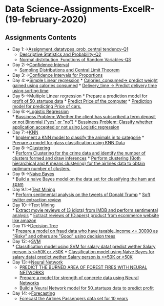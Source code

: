 # Data Science-Assignments-ExcelR-(19-february-2020)
## Assignments Contents
- Day 1:->[Assignment_datatypes_prob_central tendency-Q1](https://github.com/rajalahan/excelr/blob/master/Assignment_datatypes_prob_central%20tendency-Q1.docx)
     * [Descriptive Statistics and Probability-Q2](https://github.com/rajalahan/excelr/blob/master/Descriptive%20Statistics%20and%20Probability-Q2.docx)
     * [Normal distribution, Functions of Random Variables-Q3](https://github.com/rajalahan/excelr/blob/master/Normal%20distribution%2C%20Functions%20of%20Random%20Variables-Q3.docx)
- Day 2:->[Confidence Interval](https://github.com/rajalahan/excelr/blob/master/set3(Key).docx)
     * [Sampling Distributions and Central Limit Theorem](https://github.com/rajalahan/excelr/blob/master/Set4(Key).docx)
- Day 3:->[Confidence Intervals for Proportions](https://github.com/rajalahan/excelr/blob/master/Set%2B5.docx)
- Day 4:->[Simple Linear regression](https://github.com/rajalahan/excelr/tree/master/simple%20linear)
      * [Calories_consumed-> predict weight gained using calories consumed](https://github.com/rajalahan/excelr/blob/master/simple%20linear/simple%20linear.ipynb)
      * [Delivery_time -> Predict delivery time using sorting time](https://github.com/rajalahan/excelr/blob/master/simple%20linear/simple%20linear.ipynb)
- Day 5:->[Multiple Linear regression](https://github.com/rajalahan/excelr/tree/master/multi%20linear)
      * [Prepare a prediction model for profit of 50_startups data](https://github.com/rajalahan/excelr/blob/master/multi%20linear/multilinear.ipynb)
      * [Predict Price of the computer](https://github.com/rajalahan/excelr/blob/master/multi%20linear/multilinear.ipynb)
      * [Prediction model for predicting Price of cars.](https://github.com/rajalahan/excelr/blob/master/multi%20linear/multilinear_toyota.ipynb)
- Day 6:->[Logistic Regression](https://github.com/rajalahan/excelr/tree/master/logistic)      
      * [Bussiness Problem: Whether the client has subscribed a term deposit or not Binomial ("yes" or "no")](https://github.com/rajalahan/excelr/blob/master/logistic/Logistic%20regression.ipynb)
      * [Bussiness Problem: Classify whether application accepted or not using Logistic regression](https://github.com/rajalahan/excelr/blob/master/logistic/Logistic%20regression.ipynb)
- Day 7:->[KNN](https://github.com/rajalahan/excelr/tree/master/knn)      
      * [Implement a KNN model to classify the animals in to categorie](https://github.com/rajalahan/excelr/blob/master/knn/knn.ipynb) 
      * [Prepare a model for glass classification using KNN Data](https://github.com/rajalahan/excelr/blob/master/knn/knn.ipynb)
- Day 8:->[Clustering](https://github.com/rajalahan/excelr/tree/master/clustering)  
      * [Perform Clustering for the crime data and identify the number of clusters formed and draw inferences](https://github.com/rajalahan/excelr/blob/master/clustering/crimeanalysis.ipynb)
      * [Perform clustering (Both hierarchical and K means clustering) for the airlines data to obtain optimum number of clusters.](https://github.com/rajalahan/excelr/blob/master/clustering/crimeanalysis.ipynb)
- Day 9:->[Naive Bayes](https://github.com/rajalahan/excelr/tree/master/naive)      
      * [Build a naive Bayes model on the data set for classifying the ham and spam](https://github.com/rajalahan/excelr/blob/master/naive/spam-ham.ipynb)
- Day 9.1:->[Text Mining](https://github.com/rajalahan/excelr/tree/master/textmining)      
      * [Perform sentimental analysis on the tweets of Donald Trump](https://github.com/rajalahan/excelr/blob/master/textmining/donald_trump.ipynb)
      * [Soft twitter extraction review](https://github.com/rajalahan/excelr/blob/master/textmining/soft_twitter_extraction_review.ipynb)
- Day 10:->[Text Mining](https://github.com/rajalahan/excelr/tree/master/textmining)      
      * [Extract movie reviews of (3 idiots) from IMDB and perform sentimental analysis](https://github.com/rajalahan/excelr/blob/master/textmining/idiot.ipynb)
      * [Extract reviews of (Diapers) product from ecommerce website like amazon](https://github.com/rajalahan/excelr/blob/master/textmining/amazon.ipynb)
- Day 11:->[Decision Tree](https://github.com/rajalahan/excelr/tree/master/decisiontree)     
      * [Prepare a model on fraud data who have taxable_income <= 30000 as "Risky" and others are "Good" using decision trees](https://github.com/rajalahan/excelr/blob/master/decisiontree/risky-or-good.ipynb)
- Day 12:->[SVM](https://github.com/rajalahan/excelr/tree/master/svm)    
      * [Classification model using SVM for salary data( predict wether Salary person is <=50K or >50K](https://github.com/rajalahan/excelr/blob/master/svm/svm%20salary%20data.ipynb)
      * [Classification model using Naive Bayes for salary data( predict wether Salary person is <=50K or >50K](https://github.com/rajalahan/excelr/blob/master/naive/Naive%20Bayes%20salary%20data.ipynb)
 - Day 13:->[Neural Network](https://github.com/rajalahan/excelr/tree/master/neural)
      * [PREDICT THE BURNED AREA OF FOREST FIRES WITH NEURAL NETWORKS](https://github.com/rajalahan/excelr/blob/master/neural/fireforest-nn.ipynb)
      * [Prepare a model for strength of concrete data using Neural Networks](https://github.com/rajalahan/excelr/blob/master/neural/concreate-strength-nn.ipynb)
      * [Build a Neural Network model for 50_startups data to predict profit](https://github.com/rajalahan/excelr/blob/master/neural/predict%20profit.ipynb)
 - Day 14:->[Forecasting](https://github.com/rajalahan/excelr/tree/master/forecasting)
      * [Forecast the Airlines Passengers data set for 10 years](https://github.com/rajalahan/excelr/blob/master/forecasting/Forecast%20airlines.ipynb)
